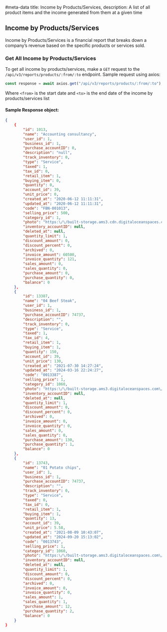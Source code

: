 #meta-data title: Income by Products/Services, description: A list of all product items and the income generated from them at a given time

## Income by Products/Services

Income by Products/Services is a financial report that breaks down a company’s revenue based on the specific products or services sold.

### Get All Income by Products/Services

To get all income by products/services, make a `GET` request to the `/api/v3/reports/products/:from/:to` endpoint. Sample request using axios:

```js
const response = await axios.get("/api/v3/reports/products/:from/:to");
```

Where `<from>` is the start date and `<to>` is the end date of the income by products/services list

#### Sample Response object:



```json
{
    {
        "id": 1013,
        "name": "Accounting consultancy",
        "user_id": 1,
        "business_id": 1,
        "purchase_accountID": 0,
        "description": "null",
        "track_inventory": 0,
        "type": "Service",
        "taxed": 1,
        "tax_id": 0,
        "retail_item": 1,
        "buying_item": 0,
        "quantity": 0,
        "account_id": 39,
        "unit_price": 0,
        "created_at": "2020-06-12 11:11:31",
        "updated_at": "2020-06-12 11:11:31",
        "code": "FBN-001013",
        "selling_price": 500,
        "category_id": 1,
        "photo": "https:\/\/built-storage.ams3.cdn.digitaloceanspaces.com\/Built\/photo_placeholder.jpg",
        "inventory_accountID": null,
        "deleted_at": null,
        "quantity_limit": 1,
        "discount_amount": 0,
        "discount_percent": 0,
        "archived": 0,
        "invoice_amount": 60500,
        "invoice_quantity": 121,
        "sales_amount": 0,
        "sales_quantity": 0,
        "purchase_amount": 0,
        "purchase_quantity": 0,
        "balance": 0
    },
    {
        "id": 13387,
        "name": "04 Beef Steak",
        "user_id": 1,
        "business_id": 1,
        "purchase_accountID": 74737,
        "description": "",
        "track_inventory": 0,
        "type": "Service",
        "taxed": 1,
        "tax_id": 4,
        "retail_item": 1,
        "buying_item": 1,
        "quantity": 150,
        "account_id": 39,
        "unit_price": 130,
        "created_at": "2021-07-30 14:27:24",
        "updated_at": "2024-03-16 22:24:27",
        "code": "0013387",
        "selling_price": 1,
        "category_id": 1060,
        "photo": "https:\/\/built-storage.ams3.digitaloceanspaces.com\/1\/files\/1662634586.jpg",
        "inventory_accountID": null,
        "deleted_at": null,
        "quantity_limit": 1,
        "discount_amount": 0,
        "discount_percent": 0,
        "archived": 0,
        "invoice_amount": 0,
        "invoice_quantity": 0,
        "sales_amount": 0,
        "sales_quantity": 0,
        "purchase_amount": 130,
        "purchase_quantity": 1,
        "balance": 0
    },
    {
        "id": 13743,
        "name": "01 Potato chips",
        "user_id": 1,
        "business_id": 1,
        "purchase_accountID": 74737,
        "description": "",
        "track_inventory": 0,
        "type": "Service",
        "taxed": 0,
        "tax_id": 0,
        "retail_item": 1,
        "buying_item": 1,
        "quantity": 13,
        "account_id": 39,
        "unit_price": 5.58,
        "created_at": "2021-08-09 10:43:07",
        "updated_at": "2024-09-20 15:13:02",
        "code": "0013743",
        "selling_price": 1,
        "category_id": 1060,
        "photo": "https:\/\/built-storage.ams3.digitaloceanspaces.com\/1\/files\/1662634298.jpg",
        "inventory_accountID": null,
        "deleted_at": null,
        "quantity_limit": 1,
        "discount_amount": 0,
        "discount_percent": 0,
        "archived": 0,
        "invoice_amount": 0,
        "invoice_quantity": 0,
        "sales_amount": 1,
        "sales_quantity": 1,
        "purchase_amount": 12,
        "purchase_quantity": 2,
        "balance": 0
    }
}
```
